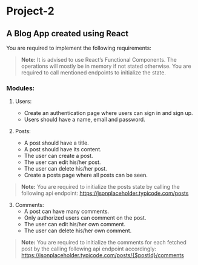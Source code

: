 # Project-2

## A Blog App created using React

You are required to implement the following requirements:

> **Note:** It is advised to use React’s Functional Components. The operations will mostly be in memory if not stated otherwise. You are required to call mentioned endpoints to initialize the state.

### Modules:

1. Users:

   - Create an authentication page where users can sign in and sign up.
   - Users should have a name, email and password.

2. Posts:
   - A post should have a title.
   - A post should have its content.
   - The user can create a post.
   - The user can edit his/her post.
   - The user can delete his/her post.
   - Create a posts page where all posts can be seen.

> **Note:** You are required to initialize the posts state by calling the following api endpoint: https://jsonplaceholder.typicode.com/posts

3. Comments:
   - A post can have many comments.
   - Only authorized users can comment on the post.
   - The user can edit his/her own comment.
   - The user can delete his/her own comment.

> **Note:** You are required to initialize the comments for each fetched post by the calling following api endpoint accordingly: https://jsonplaceholder.typicode.com/posts/{$postId}/comments
